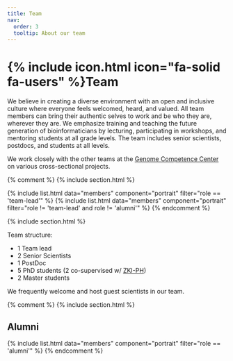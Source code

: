```yaml
---
title: Team
nav:
  order: 3
  tooltip: About our team
---
```


# {% include icon.html icon="fa-solid fa-users" %}Team

We believe in creating a diverse environment with an open and inclusive culture where everyone feels welcomed, heard, and valued. All team members can bring their authentic selves to work and be who they are, wherever they are. We emphasize training and teaching the future generation of bioinformaticians by lecturing, participating in workshops, and mentoring students at all grade levels. The team includes senior scientists, postdocs, and students at all levels.

We work closely with the other teams at the [Genome Competence Center](https://www.rki.de/EN/Content/Institute/DepartmentsUnits/MF/MF1/mf1_node.html) on various cross-sectional projects.

{% comment %}
{% include section.html %}

{% include list.html data="members" component="portrait" filter="role == 'team-lead'" %}
{% include list.html data="members" component="portrait" filter="role != 'team-lead' and role != 'alumni'" %}
{% endcomment %}

{% include section.html %}

Team structure:

* 1 Team lead
* 2 Senior Scientists
* 1 PostDoc
* 5 PhD students (2 co-supervised w/ [ZKI-PH](https://www.rki.de/EN/Content/Institute/DepartmentsUnits/ZKI-PH/ZKI-PH.html))
* 2 Master students

We frequently welcome and host guest scientists in our team. 

{% comment %}
{% include section.html %}

## Alumni

{% include list.html data="members" component="portrait" filter="role == 'alumni'" %}
{% endcomment %}
